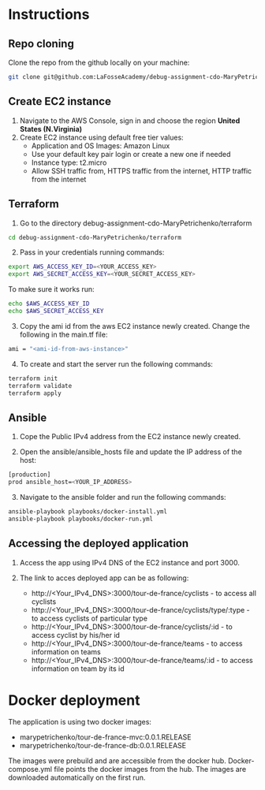 # Instructions

## Repo cloning

Clone the repo from the github locally on your machine:
```bash 
git clone git@github.com:LaFosseAcademy/debug-assignment-cdo-MaryPetrichenko.git 
```

## Create EC2 instance

1. Navigate to the AWS Console, sign in and choose the region **United States (N.Virginia)**
2. Create EC2 instance using default free tier values: 
   - Application and OS Images: Amazon Linux
   - Use your default key pair login or create a new one if needed
   - Instance type: t2.micro
   - Allow  SSH traffic from, HTTPS traffic from the internet, HTTP traffic from the internet

## Terraform 

1. Go to the directory debug-assignment-cdo-MaryPetrichenko/terraform
```bash
cd debug-assignment-cdo-MaryPetrichenko/terraform
```

2. Pass in your credentials running commands:
```bash
export AWS_ACCESS_KEY_ID=<YOUR_ACCESS_KEY>
export AWS_SECRET_ACCESS_KEY=<YOUR_SECRET_ACCESS_KEY>
```
To make sure it works run:
```bash
echo $AWS_ACCESS_KEY_ID
echo $AWS_SECRET_ACCESS_KEY
```
3. Copy the ami id from the aws EC2 instance newly created. Change the following in the main.tf file:
``` bash
ami = "<ami-id-from-aws-instance>"
```
4. To create and start the server run the following commands:
``` bash
terraform init
terraform validate
terraform apply
```

## Ansible

1. Cope the Public IPv4 address from the EC2 instance newly created.

2. Open the ansible/ansible_hosts file and update the IP address of the host:
``` bash
[production]
prod ansible_host=<YOUR_IP_ADDRESS>
```

3. Navigate to the ansible folder and run the following commands:
``` bash
ansible-playbook playbooks/docker-install.yml 
ansible-playbook playbooks/docker-run.yml 
``` 

## Accessing the deployed application

1. Access the app using IPv4 DNS of the EC2 instance and port 3000.

2. The link to acces deployed app can be as following:
    - http://<Your_IPv4_DNS>:3000/tour-de-france/cyclists - to access all cyclists
    - http://<Your_IPv4_DNS>:3000/tour-de-france/cyclists/type/:type - to access cyclists of particular type
    - http://<Your_IPv4_DNS>:3000/tour-de-france/cyclists/:id - to access cyclist by his/her id
    - http://<Your_IPv4_DNS>:3000/tour-de-france/teams - to access information on teams
    - http://<Your_IPv4_DNS>:3000/tour-de-france/teams/:id - to access information on team by its id

# Docker deployment

The application is using two docker images:
- marypetrichenko/tour-de-france-mvc:0.0.1.RELEASE
- marypetrichenko/tour-de-france-db:0.0.1.RELEASE

The images were prebuild and are accessible from the docker hub.
Docker-compose.yml file points the docker images from the hub. The images are downloaded automatically on the first run.

